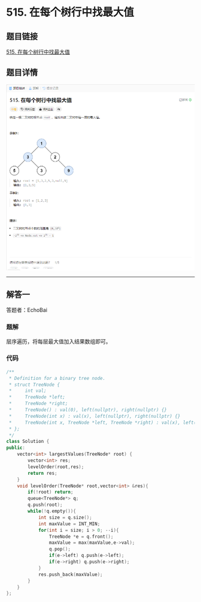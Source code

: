 # 515. 在每个树行中找最大值
## 题目链接  
[515. 在每个树行中找最大值](https://leetcode.cn/problems/find-largest-value-in-each-tree-row/description/)
## 题目详情
![题目图片](Img/515.png)

***
## 解答一
答题者：EchoBai

### 题解
层序遍历，将每层最大值加入结果数组即可。

### 代码
``` cpp
/**
 * Definition for a binary tree node.
 * struct TreeNode {
 *     int val;
 *     TreeNode *left;
 *     TreeNode *right;
 *     TreeNode() : val(0), left(nullptr), right(nullptr) {}
 *     TreeNode(int x) : val(x), left(nullptr), right(nullptr) {}
 *     TreeNode(int x, TreeNode *left, TreeNode *right) : val(x), left(left), right(right) {}
 * };
 */
class Solution {
public:
    vector<int> largestValues(TreeNode* root) {
        vector<int> res;
        levelOrder(root,res);
        return res;
    }
    void levelOrder(TreeNode* root,vector<int> &res){
        if(!root) return;
        queue<TreeNode*> q;
        q.push(root);
        while(!q.empty()){
            int size = q.size();
            int maxValue = INT_MIN;
            for(int i = size; i > 0; --i){
                TreeNode *e = q.front();
                maxValue = max(maxValue,e->val);
                q.pop();
                if(e->left) q.push(e->left);
                if(e->right) q.push(e->right);
            }
            res.push_back(maxValue);
        }
    }
};
```


